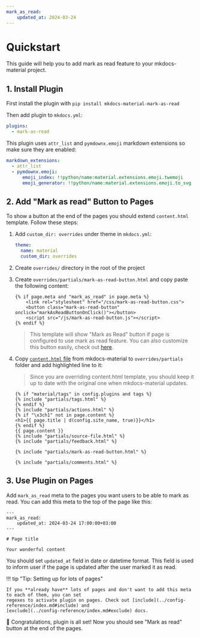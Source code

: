 ```yaml
---
mark_as_read:
    updated_at: 2024-03-24
---
```


# Quickstart

This guide will help you to add mark as read feature to your mkdocs-material project.

## 1. Install Plugin

First install the plugin with `pip install mkdocs-material-mark-as-read`

Then add plugin to `mkdocs.yml`:

```yaml title="mkdocs.yml"
plugins:
  - mark-as-read
```

This plugin uses `attr_list` and `pymdownx.emoji` markdown extensions so make sure they are enabled:

```yaml title="mkdocs.yml"
markdown_extensions:
  - attr_list
  - pymdownx.emoji:
      emoji_index: !!python/name:material.extensions.emoji.twemoji
      emoji_generator: !!python/name:material.extensions.emoji.to_svg
```

## 2. Add "Mark as read" Button to Pages

To show a button at the end of the pages you should extend `content.html` template. Follow these
steps:

1. Add `custom_dir: overrides` under theme in `mkdocs.yml`:
    ```yaml title="mkdocs.yml" hl_lines="3"
    theme:
      name: material
      custom_dir: overrides
    ```
2. Create `overrides/` directory in the root of the project
   
3. Create `overrides/partials/mark-as-read-button.html` and copy paste the following content:
    
    ```jinja title="overrides/partials/mark-as-read-button.html"
    {% if page.meta and "mark_as_read" in page.meta %}
        <link rel="stylesheet" href="/css/mark-as-read-button.css">
        <button class="mark-as-read-button" onclick="markAsReadButtonOnClick()"></button>
        <script src="/js/mark-as-read-button.js"></script>
    {% endif %}
    ```
    
    > This template will show "Mark as Read" button if page is configured to use mark as read
    > feature. You can also customize this button easily, check out [here](../customization/button-style/index.md).

4. Copy [`content.html`
   file](https://github.com/squidfunk/mkdocs-material/blob/master/material/templates/partials/content.html)
   from mkdocs-material to `overrides/partials` folder and add highlighted line to it:

    > Since you are overriding content.html template, you should keep it up to date with the
    > original one when mkdocs-material updates.

    ```jinja title="overrides/partials/content.html" hl_lines="12"
    {% if "material/tags" in config.plugins and tags %}
    {% include "partials/tags.html" %}
    {% endif %}
    {% include "partials/actions.html" %}
    {% if "\x3ch1" not in page.content %}
    <h1>{{ page.title | d(config.site_name, true)}}</h1>
    {% endif %}
    {{ page.content }}
    {% include "partials/source-file.html" %}
    {% include "partials/feedback.html" %}

    {% include "partials/mark-as-read-button.html" %}

    {% include "partials/comments.html" %}
    ```

## 3. Use Plugin on Pages

Add `mark_as_read` meta to the pages you want users to be able to mark as read. You can add this
meta to the top of the page like this:

```hl_lines="2 3"
---
mark_as_read:
    updated_at: 2024-03-24 17:00:00+03:00
---

# Page title

Your wonderful content
```

You should set `updated_at` field in date or datetime format. This field is used to inform user if
the page is updated after the user marked it as read. 


!!! tip "Tip: Setting up for lots of pages"

    If you **already have** lots of pages and don't want to add this meta to each of them, you can set
    regexes to activate plugin on pages. Check out [include](../config-reference/index.md#include) and
    [exclude](../config-reference/index.md#exclude) docs.

:tada: Congratulations, plugin is all set! Now you should see "Mark as read" button at the end of
the pages.
